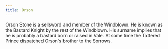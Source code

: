 ```yaml
---
title: Orson
---
```


Orson Stone is a sellsword and member of the Windblown. He is known as the Bastard Knight by the rest of the Windblown. His surname implies that he is probably a bastard born or raised in Vale. At some time the Tattered Prince dispatched Orson's brother to the Sorrows.


